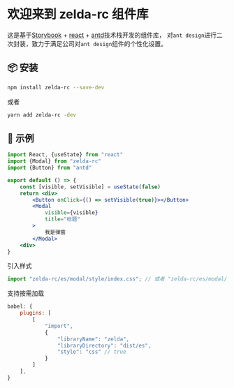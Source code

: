 # 欢迎来到 zelda-rc 组件库

这是基于[Storybook](https://storybook.js.org/) + [react](https://reactjs.org/) + [antd](https://ant.design/index-cn)技术栈开发的组件库，
对`ant design`进行二次封装，致力于满足公司对`ant design`组件的个性化设置。

## 📦 安装

```bash
npm install zelda-rc --save-dev
```

或者

```bash
yarn add zelda-rc -dev
```

## 🔨 示例

```jsx
import React, {useState} from "react"
import {Modal} from "zelda-rc"
import {Button} from "antd"

export default () => {
    const [visible, setVisible] = useState(false)
    return <div>
        <Button onClick={() => setVisible(true)}></Button>
        <Modal
            visible={visible}
            title="标题"
        >
            我是弹窗
        </Modal>
    <div>
}
```

引入样式

```jsx
import "zelda-rc/es/modal/style/index.css"; // 或者 "zelda-rc/es/modal/style/indexless"
```

支持按需加载

```js
babel: {
    plugins: [
        [
            "import",
            {
                "libraryName": "zelda",
                "libraryDirectory": "dist/es",
                "style": "css" // true
            }
        ]
    ],
}
```   
